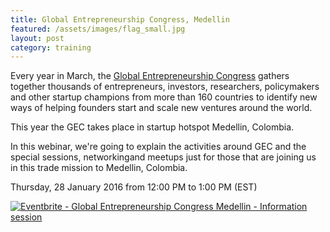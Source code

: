```yaml
---
title: Global Entrepreneurship Congress, Medellin
featured: /assets/images/flag_small.jpg
layout: post
category: training
---
```


<p>
Every year in March, the <a href="http://www.gec.co/">Global Entrepreneurship Congress</a> gathers together thousands of entrepreneurs, investors, researchers, policymakers and other startup champions from more than 160 countries to identify new ways of helping founders start and scale new ventures around the world.
</p>
<p>
This year the GEC takes place in startup hotspot Medellin, Colombia.
</p>
<p>
In this webinar, we're going to explain the activities around GEC and the special sessions, networkingand  meetups just for those that are joining us in this trade mission to Medellin, Colombia.
</p>
<!--more-->
<p>
Thursday, 28 January 2016 from 12:00 PM to 1:00 PM (EST) 
</p>
<p>
<a href="http://www.eventbrite.ca/e/global-entrepreneurship-congress-medellin-information-session-tickets-20812045388?ref=ebtnebregn" target="_blank"><img src="https://www.eventbrite.ca/custombutton?eid=20812045388" alt="Eventbrite - Global Entrepreneurship Congress Medellin - Information session" /></a>
</p>
